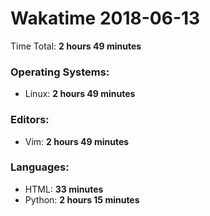 # Wakatime 2018-06-13

Time Total: **2 hours 49 minutes**

### Operating Systems:
- Linux: **2 hours 49 minutes** 

### Editors:
- Vim: **2 hours 49 minutes** 

### Languages:
- HTML: **33 minutes** 
- Python: **2 hours 15 minutes** 

